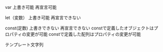 var
 上書き可能
 再宣言可能


let（変数）
 上書き可能
 再宣言できない


const(定数)
 上書きできない
 再宣言できない
 constで定義したオブジェクトはプロパティの変更が可能
 constで定義した配列はプロパティの変更が可能


テンプレート文字列

